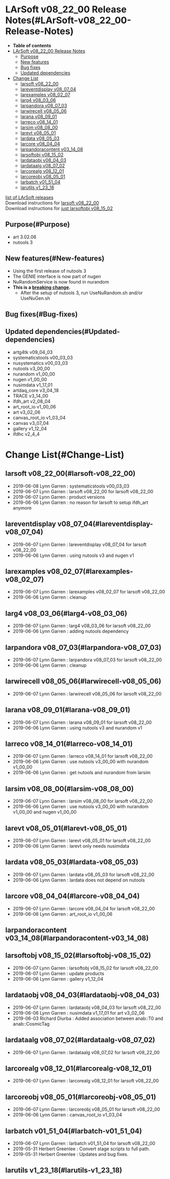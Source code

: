LArSoft v08\_22\_00 Release Notes(#LArSoft-v08_22_00-Release-Notes)
======================================================================

-   **Table of contents**
-   [LArSoft v08\_22\_00 Release Notes](#LArSoft-v08_22_00-Release-Notes)
    -   [Purpose](#Purpose)
    -   [New features](#New-features)
    -   [Bug fixes](#Bug-fixes)
    -   [Updated dependencies](#Updated-dependencies)
-   [Change List](#Change-List)
    -   [larsoft v08\_22\_00](#larsoft-v08_22_00)
    -   [lareventdisplay v08\_07\_04](#lareventdisplay-v08_07_04)
    -   [larexamples v08\_02\_07](#larexamples-v08_02_07)
    -   [larg4 v08\_03\_06](#larg4-v08_03_06)
    -   [larpandora v08\_07\_03](#larpandora-v08_07_03)
    -   [larwirecell v08\_05\_06](#larwirecell-v08_05_06)
    -   [larana v08\_09\_01](#larana-v08_09_01)
    -   [larreco v08\_14\_01](#larreco-v08_14_01)
    -   [larsim v08\_08\_00](#larsim-v08_08_00)
    -   [larevt v08\_05\_01](#larevt-v08_05_01)
    -   [lardata v08\_05\_03](#lardata-v08_05_03)
    -   [larcore v08\_04\_04](#larcore-v08_04_04)
    -   [larpandoracontent v03\_14\_08](#larpandoracontent-v03_14_08)
    -   [larsoftobj v08\_15\_02](#larsoftobj-v08_15_02)
    -   [lardataobj v08\_04\_03](#lardataobj-v08_04_03)
    -   [lardataalg v08\_07\_02](#lardataalg-v08_07_02)
    -   [larcorealg v08\_12\_01](#larcorealg-v08_12_01)
    -   [larcoreobj v08\_05\_01](#larcoreobj-v08_05_01)
    -   [larbatch v01\_51\_04](#larbatch-v01_51_04)
    -   [larutils v1\_23\_18](#larutils-v1_23_18)

[list of LArSoft releases](LArSoft_release_list)\
Download instructions for [larsoft v08\_22\_00](http://scisoft.fnal.gov/scisoft/bundles/larsoft/v08_22_00/larsoft-v08_22_00.html)\
Download instructions for [just larsoftobj v08\_15\_02](http://scisoft.fnal.gov/scisoft/bundles/larsoftobj/v08_15_02/larsoftobj-v08_15_02.html)

Purpose(#Purpose)
--------------------

-   art 3.02.06
-   nutools 3

New features(#New-features)
------------------------------

-   Using the first release of nutools 3
-   The GENIE interface is now part of nugen
-   NuRandomService is now found in nurandom
-   **This is a [breaking change](Breaking_Changes#nutools-v3_00_00).**
    -   After the setup of nutools 3, run UseNuRandom.sh and/or UseNuGen.sh

Bug fixes(#Bug-fixes)
------------------------

Updated dependencies(#Updated-dependencies)
----------------------------------------------

-   artg4tk v09\_04\_03
-   systematicstools v00\_03\_03
-   nusystematics v00\_03\_03
-   nutools v3\_00\_00
-   nurandom v1\_00\_00
-   nugen v1\_00\_00
-   nusimdata v1\_17\_01
-   artdaq\_core v3\_04\_18
-   TRACE v3\_14\_00
-   ifdh\_art v2\_08\_04
-   art\_root\_io v1\_00\_06
-   art v3\_02\_06
-   canvas\_root\_io v1\_03\_04
-   canvas v3\_07\_04
-   gallery v1\_12\_04
-   ifdhc v2\_4\_4

Change List(#Change-List)
============================

larsoft v08\_22\_00(#larsoft-v08_22_00)
------------------------------------------

-   2019-06-08 Lynn Garren : systematicstools v00\_03\_03
-   2019-06-07 Lynn Garren : larsoft v08\_22\_00 for larsoft v08\_22\_00
-   2019-06-07 Lynn Garren : product versions
-   2019-06-06 Lynn Garren : no reason for larsoft to setup ifdh\_art anymore

lareventdisplay v08\_07\_04(#lareventdisplay-v08_07_04)
----------------------------------------------------------

-   2019-06-07 Lynn Garren : lareventdisplay v08\_07\_04 for larsoft v08\_22\_00
-   2019-06-06 Lynn Garren : using nutools v3 and nugen v1

larexamples v08\_02\_07(#larexamples-v08_02_07)
--------------------------------------------------

-   2019-06-07 Lynn Garren : larexamples v08\_02\_07 for larsoft v08\_22\_00
-   2019-06-06 Lynn Garren : cleanup

larg4 v08\_03\_06(#larg4-v08_03_06)
--------------------------------------

-   2019-06-07 Lynn Garren : larg4 v08\_03\_06 for larsoft v08\_22\_00
-   2019-06-06 Lynn Garren : adding nutools dependency

larpandora v08\_07\_03(#larpandora-v08_07_03)
------------------------------------------------

-   2019-06-07 Lynn Garren : larpandora v08\_07\_03 for larsoft v08\_22\_00
-   2019-06-06 Lynn Garren : cleanup

larwirecell v08\_05\_06(#larwirecell-v08_05_06)
--------------------------------------------------

-   2019-06-07 Lynn Garren : larwirecell v08\_05\_06 for larsoft v08\_22\_00

larana v08\_09\_01(#larana-v08_09_01)
----------------------------------------

-   2019-06-07 Lynn Garren : larana v08\_09\_01 for larsoft v08\_22\_00
-   2019-06-06 Lynn Garren : using nutools v3 and nurandom v1

larreco v08\_14\_01(#larreco-v08_14_01)
------------------------------------------

-   2019-06-07 Lynn Garren : larreco v08\_14\_01 for larsoft v08\_22\_00
-   2019-06-06 Lynn Garren : use nutools v3\_00\_00 with nurandom v1\_00\_00
-   2019-06-06 Lynn Garren : get nutools and nurandom from larsim

larsim v08\_08\_00(#larsim-v08_08_00)
----------------------------------------

-   2019-06-07 Lynn Garren : larsim v08\_08\_00 for larsoft v08\_22\_00
-   2019-06-06 Lynn Garren : use nutools v3\_00\_00 with nurandom v1\_00\_00 and nugen v1\_00\_00

larevt v08\_05\_01(#larevt-v08_05_01)
----------------------------------------

-   2019-06-07 Lynn Garren : larevt v08\_05\_01 for larsoft v08\_22\_00
-   2019-06-06 Lynn Garren : larevt only needs nusimdata

lardata v08\_05\_03(#lardata-v08_05_03)
------------------------------------------

-   2019-06-07 Lynn Garren : lardata v08\_05\_03 for larsoft v08\_22\_00
-   2019-06-06 Lynn Garren : lardata does not depend on nutools

larcore v08\_04\_04(#larcore-v08_04_04)
------------------------------------------

-   2019-06-07 Lynn Garren : larcore v08\_04\_04 for larsoft v08\_22\_00
-   2019-06-06 Lynn Garren : art\_root\_io v1\_00\_06

larpandoracontent v03\_14\_08(#larpandoracontent-v03_14_08)
--------------------------------------------------------------

larsoftobj v08\_15\_02(#larsoftobj-v08_15_02)
------------------------------------------------

-   2019-06-07 Lynn Garren : larsoftobj v08\_15\_02 for larsoft v08\_22\_00
-   2019-06-07 Lynn Garren : update products
-   2019-06-06 Lynn Garren : gallery v1\_12\_04

lardataobj v08\_04\_03(#lardataobj-v08_04_03)
------------------------------------------------

-   2019-06-07 Lynn Garren : lardataobj v08\_04\_03 for larsoft v08\_22\_00
-   2019-06-06 Lynn Garren : nusimdata v1\_17\_01 for art v3\_02\_06
-   2019-06-03 Richard Diurba : Added association between anab::T0 and anab::CosmicTag

lardataalg v08\_07\_02(#lardataalg-v08_07_02)
------------------------------------------------

-   2019-06-07 Lynn Garren : lardataalg v08\_07\_02 for larsoft v08\_22\_00

larcorealg v08\_12\_01(#larcorealg-v08_12_01)
------------------------------------------------

-   2019-06-07 Lynn Garren : larcorealg v08\_12\_01 for larsoft v08\_22\_00

larcoreobj v08\_05\_01(#larcoreobj-v08_05_01)
------------------------------------------------

-   2019-06-07 Lynn Garren : larcoreobj v08\_05\_01 for larsoft v08\_22\_00
-   2019-06-06 Lynn Garren : canvas\_root\_io v1\_03\_04

larbatch v01\_51\_04(#larbatch-v01_51_04)
--------------------------------------------

-   2019-06-07 Lynn Garren : larbatch v01\_51\_04 for larsoft v08\_22\_00
-   2019-05-31 Herbert Greenlee : Convert stage scripts to full path.
-   2019-05-31 Herbert Greenlee : Updates and bug fixes.

larutils v1\_23\_18(#larutils-v1_23_18)
------------------------------------------
